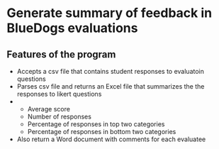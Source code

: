 # Generate summary of feedback in BlueDogs evaluations
## Features of the program
- Accepts a csv file that contains student responses to evaluatoin questions
- Parses csv file and returns an Excel file that summarizes the the responses to likert questions
-   - Average score
    - Number of responses
    - Percentage of responses in top two categories
    - Percentage of responses in bottom two categories
- Also return a Word document with comments for each evaluatee
